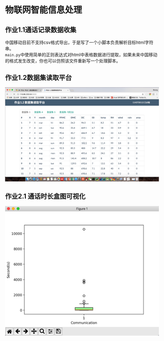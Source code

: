 # 物联网智能信息处理

## 作业1.1通话记录数据收集

中国移动目前不支持csv格式导出，于是写了一个小脚本负责解析目标html字符串。      
`main.py`中使用简单的正则表达式对html中表格数据进行提取，如果未来中国移动的格式发生改变，你也可以仿照该文件重新写一个处理脚本。

## 作业1.2数据集读取平台

![homework1.2/doc/ui.png](homework1.2/doc/ui.png)

## 作业2.1 通话时长盒图可视化

![homework2.1/doc/ui.png](homework2.1/doc/ui.png)
